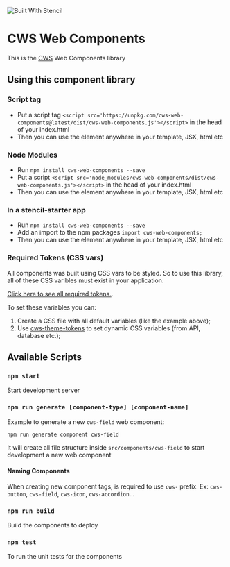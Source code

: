 ![Built With Stencil](https://img.shields.io/badge/-Built%20With%20Stencil-16161d.svg?logo=data%3Aimage%2Fsvg%2Bxml%3Bbase64%2CPD94bWwgdmVyc2lvbj0iMS4wIiBlbmNvZGluZz0idXRmLTgiPz4KPCEtLSBHZW5lcmF0b3I6IEFkb2JlIElsbHVzdHJhdG9yIDE5LjIuMSwgU1ZHIEV4cG9ydCBQbHVnLUluIC4gU1ZHIFZlcnNpb246IDYuMDAgQnVpbGQgMCkgIC0tPgo8c3ZnIHZlcnNpb249IjEuMSIgaWQ9IkxheWVyXzEiIHhtbG5zPSJodHRwOi8vd3d3LnczLm9yZy8yMDAwL3N2ZyIgeG1sbnM6eGxpbms9Imh0dHA6Ly93d3cudzMub3JnLzE5OTkveGxpbmsiIHg9IjBweCIgeT0iMHB4IgoJIHZpZXdCb3g9IjAgMCA1MTIgNTEyIiBzdHlsZT0iZW5hYmxlLWJhY2tncm91bmQ6bmV3IDAgMCA1MTIgNTEyOyIgeG1sOnNwYWNlPSJwcmVzZXJ2ZSI%2BCjxzdHlsZSB0eXBlPSJ0ZXh0L2NzcyI%2BCgkuc3Qwe2ZpbGw6I0ZGRkZGRjt9Cjwvc3R5bGU%2BCjxwYXRoIGNsYXNzPSJzdDAiIGQ9Ik00MjQuNywzNzMuOWMwLDM3LjYtNTUuMSw2OC42LTkyLjcsNjguNkgxODAuNGMtMzcuOSwwLTkyLjctMzAuNy05Mi43LTY4LjZ2LTMuNmgzMzYuOVYzNzMuOXoiLz4KPHBhdGggY2xhc3M9InN0MCIgZD0iTTQyNC43LDI5Mi4xSDE4MC40Yy0zNy42LDAtOTIuNy0zMS05Mi43LTY4LjZ2LTMuNkgzMzJjMzcuNiwwLDkyLjcsMzEsOTIuNyw2OC42VjI5Mi4xeiIvPgo8cGF0aCBjbGFzcz0ic3QwIiBkPSJNNDI0LjcsMTQxLjdIODcuN3YtMy42YzAtMzcuNiw1NC44LTY4LjYsOTIuNy02OC42SDMzMmMzNy45LDAsOTIuNywzMC43LDkyLjcsNjguNlYxNDEuN3oiLz4KPC9zdmc%2BCg%3D%3D&colorA=16161d&style=flat-square)

# CWS Web Components

This is the [CWS](https://cws.digital) Web Components library

## Using this component library

### Script tag

- Put a script tag `<script src='https://unpkg.com/cws-web-components@latest/dist/cws-web-components.js'></script>` in the head of your index.html
- Then you can use the element anywhere in your template, JSX, html etc

### Node Modules

- Run `npm install cws-web-components --save`
- Put a script `<script src='node_modules/cws-web-components/dist/cws-web-components.js'></script>` in the head of your index.html
- Then you can use the element anywhere in your template, JSX, html etc

### In a stencil-starter app

- Run `npm install cws-web-components --save`
- Add an import to the npm packages `import cws-web-components;`
- Then you can use the element anywhere in your template, JSX, html etc

### Required Tokens (CSS vars)

All components was built using CSS vars to be styled. So to use this library, all of these CSS varibles must exist in your application.

[Click here to see all required tokens.](https://github.com/autorei/cws-web-components/tree/master/src/global/tokens.css).

To set these variables you can:
1. Create a CSS file with all default variables (like the example above);
2. Use [cws-theme-tokens](https://github.com/autorei/cws-theme-tokens) to set dynamic CSS variables (from API, database etc.);

## Available Scripts

### `npm start`
Start development server

### `npm run generate [component-type] [component-name]`
Example to generate a new `cws-field` web component:
```bash
npm run generate component cws-field
````

It will create all file structure inside `src/components/cws-field` to start development a new web component

#### Naming Components

When creating new component tags, is required to use `cws-` prefix.
Ex: `cws-button`, `cws-field`, `cws-icon`, `cws-accordion`...

### `npm run build`

Build the components to deploy

### `npm test`

To run the unit tests for the components
